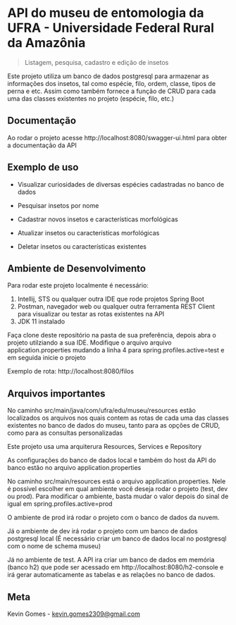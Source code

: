 # API do museu de entomologia da UFRA - Universidade Federal Rural da Amazônia
> Listagem, pesquisa, cadastro e edição de insetos

Este projeto utiliza um banco de dados postgresql para armazenar as informações dos insetos, tal como espécie, filo, ordem, classe, tipos de perna e etc.
Assim como também fornece a função de CRUD para cada uma das classes existentes no projeto (espécie, filo, etc.)

## Documentação
Ao rodar o projeto acesse http://localhost:8080/swagger-ui.html para obter a documentação da API


## Exemplo de uso

* Visualizar curiosidades de diversas espécies cadastradas no banco de dados

* Pesquisar insetos por nome

* Cadastrar novos insetos e características morfológicas

* Atualizar insetos ou características morfológicas

* Deletar insetos ou características existentes


## Ambiente de Desenvolvimento

Para rodar este projeto localmente é necessário:
1. Intellij, STS ou qualquer outra IDE que rode projetos Spring Boot
2. Postman, navegador web ou qualquer outra ferramenta REST Client para visualizar ou testar as rotas existentes na API
3. JDK 11 instalado

Faça clone deste repositório na pasta de sua preferência, depois abra o projeto utilziando a sua IDE. Modifique o arquivo arquivo application.properties mudando a linha 4 para spring.profiles.active=test e em seguida inicie o projeto

Exemplo de rota:
http://localhost:8080/filos

## Arquivos importantes

No caminho src/main/java/com/ufra/edu/museu/resources
estão localizados os arquivos nos quais contem as rotas de cada uma das classes existentes no banco de dados do museu, tanto para as opções de CRUD, como para as consultas personalizadas

Este projeto usa uma arquiterura Resources, Services e Repository

As configurações do banco de dados local e também do host da API do banco estão no arquivo application.properties

No caminho src/main/resources está o arquivo application.properties. Nele é possível escolher em qual ambiente você deseja rodar o projeto (test, dev ou prod). Para modificar o ambiente, basta mudar o valor depois do sinal de igual em spring.profiles.active=prod

O ambiente de prod irá rodar o projeto com o banco de dados da nuvem. 

Já o ambiente de dev irá rodar o projeto com um banco de dados postgresql local (É necessário criar um banco de dados local no postgresql com o nome de schema museu)

Já no ambiente de test. A API ira criar um banco de dados em memória (banco h2) que pode ser acessado em http://localhost:8080/h2-console e irá gerar automaticamente as tabelas e as relações no banco de dados.

## Meta

Kevin Gomes - kevin.gomes2309@gmail.com

